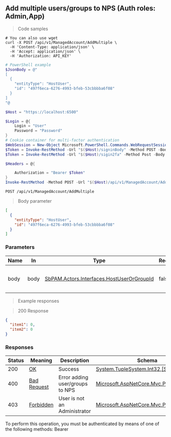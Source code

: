 
## Add multiple users/groups to NPS (Auth roles: Admin,App)

<a id="opIdAddMultipleAsync"></a>

> Code samples

```shell
# You can also use wget
curl -X POST /api/v1/ManagedAccount/AddMultiple \
  -H 'Content-Type: application/json' \
  -H 'Accept: application/json' \
  -H 'Authorization: API_KEY'

```

```powershell
# PowerShell example
$JsonBody = @"
[
  {
    "entityType": "HostUser",
    "id": "497f6eca-6276-4993-bfeb-53cbbbba6f08"
  }
]
"@

$Host = "https://localhost:6500"

$Login = @{
    Login = "User"
    Password = "Password"
}
# Cookie container for multi-factor authentication
$WebSession = New-Object Microsoft.PowerShell.Commands.WebRequestSession
$Token = Invoke-RestMethod -Url "$($Host)/signinBody" -Method POST -Body (ConvertTo-Json $Login) -WebRequestSession $WebSession
$Token = Invoke-RestMethod -Url "$($Host)/sigin2fa" -Method Post -Body $MfaCode -Headers @{Authorization: "Bearer $Token"} -WebRequestSession $WebSession

$Headers = @{

    Authorization = "Bearer $Token"
}
Invoke-RestMethod -Method POST -Url "$($Host)/api/v1/ManagedAccount/AddMultiple" -ContentType "application/json" -Body $JsonBody -Headers $Headers
```

`POST /api/v1/ManagedAccount/AddMultiple`

> Body parameter

```json
[
  {
    "entityType": "HostUser",
    "id": "497f6eca-6276-4993-bfeb-53cbbbba6f08"
  }
]
```

<h3 id="add-multiple-users/groups-to-nps-(auth-roles:-admin,app)-parameters">Parameters</h3>

|Name|In|Type|Required|Description|
|---|---|---|---|---|
|body|body|[SbPAM.Actors.Interfaces.HostUserOrGroupId](../Models/sbpam.actors.interfaces.hostuserorgroupid.md)|false|List of users/groups to add to NPS|

> Example responses

> 200 Response

```json
{
  "item1": 0,
  "item2": 0
}
```

<h3 id="add-multiple-users/groups-to-nps-(auth-roles:-admin,app)-responses">Responses</h3>

|Status|Meaning|Description|Schema|
|---|---|---|---|
|200|[OK](https://tools.ietf.org/html/rfc7231#section-6.3.1)|Success|[System.TupleSystem.Int32,[System.Int32]](../Models/system.tuplesystem.int32,_system.int32.md)|
|400|[Bad Request](https://tools.ietf.org/html/rfc7231#section-6.5.1)|Error adding user/groups to NPS|[Microsoft.AspNetCore.Mvc.ProblemDetails](../Models/microsoft.aspnetcore.mvc.problemdetails.md)|
|403|[Forbidden](https://tools.ietf.org/html/rfc7231#section-6.5.3)|User is not an Administrator|[Microsoft.AspNetCore.Mvc.ProblemDetails](../Models/microsoft.aspnetcore.mvc.problemdetails.md)|

<aside class="warning">
To perform this operation, you must be authenticated by means of one of the following methods:
Bearer
</aside>


